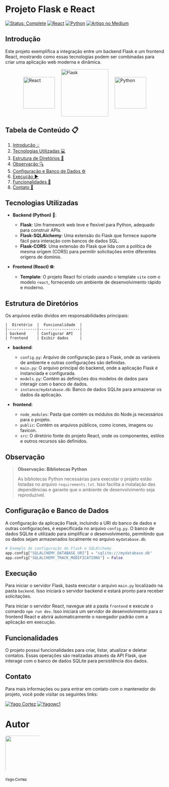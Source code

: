 # Projeto Flask e React
[![Status: Complete](https://img.shields.io/badge/Status-Complete-brightgreen.svg)](https://github.com/Yagowc1/Flask-e-React)
[![React](https://img.shields.io/badge/-React-61DAFB?logo=react&logoColor=white&style=flat-square)](https://reactjs.org/)
[![Python](https://img.shields.io/badge/-Python-3776AB?logo=python&logoColor=white&style=flat-square)](https://www.python.org/)
[![Artigo no Medium](https://img.shields.io/badge/-Artigo%20no%20Medium-12100E?logo=medium&logoColor=white&style=flat-square)](https://medium.com/) 

## Introdução

Este projeto exemplifica a integração entre um backend Flask e um frontend React, mostrando como essas tecnologias podem ser combinadas para criar uma aplicação web moderna e dinâmica.

<div style="display: flex; align-items: center; justify-content: center;">
  <img src="https://upload.wikimedia.org/wikipedia/commons/a/a7/React-icon.svg" alt="React" width="100" style="margin-right: 20px;"/>
  <img src="https://upload.wikimedia.org/wikipedia/commons/3/3c/Flask_logo.svg" alt="Flask" width="150" style="margin-right: 20px;"/>
  <img src="https://upload.wikimedia.org/wikipedia/commons/c/c3/Python-logo-notext.svg" alt="Python" width="100"/>
</div>

## Tabela de Conteúdo 📋

1. [Introdução 💡](#introdução)
2. [Tecnologias Utilizadas 💻](#tecnologias-utilizadas)
3. [Estrutura de Diretórios 📁](#estrutura-de-diretórios)
4. [Observação 🔍](#observação)
5. [Configuração e Banco de Dados ⚙️](#configuração-e-banco-de-dados)
6. [Execução ▶️](#execução)
7. [Funcionalidades 🚀](#funcionalidades)
8. [Contato 📧](#contato)


## Tecnologias Utilizadas 

- **Backend (Python) 🐍**:
  - **Flask**: Um framework web leve e flexível para Python, adequado para construir APIs.
  - **Flask-SQLAlchemy**: Uma extensão do Flask que fornece suporte fácil para interação com bancos de dados SQL.
  - **Flask-CORS**: Uma extensão do Flask que lida com a política de mesma origem (CORS) para permitir solicitações entre diferentes origens de domínio.

- **Frontend (React) 🌐**:
  - **Template**: O projeto React foi criado usando o template `vite` com o modelo `react`, fornecendo um ambiente de desenvolvimento rápido e moderno.

## Estrutura de Diretórios

Os arquivos estão dividos em responsabilidades principais:

    |  Diretório  |  Funcionalidade  |
    |-------------|------------------|
    | backend     | Configurar API   |
    | frontend    | Exibir dados     |

- **backend**:
  - `config.py`: Arquivo de configuração para o Flask, onde as variáveis de ambiente e outras configurações são definidas.
  - `main.py`: O arquivo principal do backend, onde a aplicação Flask é instanciada e configurada.
  - `models.py`: Contém as definições dos modelos de dados para interagir com o banco de dados.
  - `instance/mydatabase.db`: Banco de dados SQLite para armazenar os dados da aplicação.

- **frontend**:
  - `node_modules`: Pasta que contém os módulos do Node.js necessários para o projeto.
  - `public`: Contém os arquivos públicos, como ícones, imagens ou favicon.
  - `src`: O diretório fonte do projeto React, onde os componentes, estilos e outros recursos são definidos.

## Observação <a name="observação"></a>

> **Observação: Bibliotecas Python**
>
> As bibliotecas Python necessárias para executar o projeto estão listadas no arquivo `requirements.txt`. Isso facilita a instalação das dependências e garante que o ambiente de desenvolvimento seja reproduzível.

## Configuração e Banco de Dados

A configuração da aplicação Flask, incluindo a URI do banco de dados e outras configurações, é especificada no arquivo `config.py`. O banco de dados SQLite é utilizado para simplificar o desenvolvimento, permitindo que os dados sejam armazenados localmente no arquivo `mydatabase.db`.

```python
# Exemplo de configuração do Flask e SQLAlchemy
app.config["SQLALCHEMY_DATABASE_URI"] = "sqlite:///mydatabase.db"
app.config["SQLALCHEMY_TRACK_MODIFICATIONS"] = False
```

## Execução

Para iniciar o servidor Flask, basta executar o arquivo `main.py` localizado na pasta `backend`. Isso iniciará o servidor backend e estará pronto para receber solicitações.

Para iniciar o servidor React, navegue até a pasta `frontend` e execute o comando `npm run dev`. Isso iniciará um servidor de desenvolvimento para o frontend React e abrirá automaticamente o navegador padrão com a aplicação em execução.

## Funcionalidades

O projeto possui funcionalidades para criar, listar, atualizar e deletar contatos. Essas operações são realizadas através da API Flask, que interage com o banco de dados SQLite para persistência dos dados.

## Contato

Para mais informações ou para entrar em contato com o mantenedor do projeto, você pode visitar os seguintes links:

[![Yago Cortez](https://img.shields.io/badge/LinkedIn-Yago_Cortez-blue?style=flat-square&logo=linkedin)](https://www.linkedin.com/in/yago-cortez-9211512a7/)
[![Yagowc1](https://img.shields.io/badge/GitHub-Yagowc1-black?style=flat-square&logo=github)](https://github.com/Yagowc1)

# Autor

<div style="border-radius: 5%; overflow: hidden; width: 115px; height: 115px;">
  <img loading="lazy" src="https://avatars.githubusercontent.com/u/143226127?v=4" width="250px">
</div>
<br>
<a href="https://github.com/Yagowc1"><sub>Yago Cortez</sub></a>
